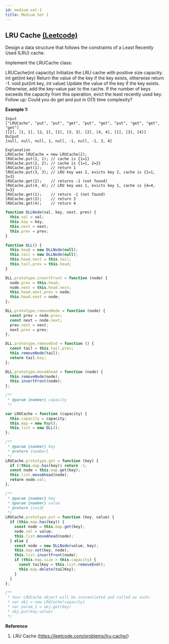 ```yaml
---
id: medium-set-1
title: Medium Set 1
---
```


## LRU Cache [(Leetcode)](https://leetcode.com/problems/lru-cache/)

Design a data structure that follows the constraints of a Least Recently Used (LRU) cache.

Implement the LRUCache class:

LRUCache(int capacity) Initialize the LRU cache with positive size capacity.
int get(int key) Return the value of the key if the key exists, otherwise return -1.
void put(int key, int value) Update the value of the key if the key exists. Otherwise, add the key-value pair to the cache. If the number of keys exceeds the capacity from this operation, evict the least recently used key.
Follow up:
Could you do get and put in O(1) time complexity?

**Example 1:**

```
Input
["LRUCache", "put", "put", "get", "put", "get", "put", "get", "get", "get"]
[[2], [1, 1], [2, 2], [1], [3, 3], [2], [4, 4], [1], [3], [4]]
Output
[null, null, null, 1, null, -1, null, -1, 3, 4]

Explanation
LRUCache lRUCache = new LRUCache(2);
lRUCache.put(1, 1); // cache is {1=1}
lRUCache.put(2, 2); // cache is {1=1, 2=2}
lRUCache.get(1);    // return 1
lRUCache.put(3, 3); // LRU key was 2, evicts key 2, cache is {1=1, 3=3}
lRUCache.get(2);    // returns -1 (not found)
lRUCache.put(4, 4); // LRU key was 1, evicts key 1, cache is {4=4, 3=3}
lRUCache.get(1);    // return -1 (not found)
lRUCache.get(3);    // return 3
lRUCache.get(4);    // return 4
```

```javascript
function DLLNode(val, key, next, prev) {
  this.val = val;
  this.key = key;
  this.next = next;
  this.prev = prev;
}

function DLL() {
  this.head = new DLLNode(null);
  this.tail = new DLLNode(null);
  this.head.next = this.tail;
  this.tail.prev = this.head;
}

DLL.prototype.insertFront = function (node) {
  node.prev = this.head;
  node.next = this.head.next;
  this.head.next.prev = node;
  this.head.next = node;
};

DLL.prototype.removeNode = function (node) {
  const prev = node.prev;
  const next = node.next;
  prev.next = next;
  next.prev = prev;
};

DLL.prototype.removeEnd = function () {
  const tail = this.tail.prev;
  this.removeNode(tail);
  return tail.key;
};

DLL.prototype.moveAhead = function (node) {
  this.removeNode(node);
  this.insertFront(node);
};

/**
 * @param {number} capacity
 */

var LRUCache = function (capacity) {
  this.capacity = capacity;
  this.map = new Map();
  this.list = new DLL();
};

/**
 * @param {number} key
 * @return {number}
 */
LRUCache.prototype.get = function (key) {
  if (!this.map.has(key)) return -1;
  const node = this.map.get(key);
  this.list.moveAhead(node);
  return node.val;
};

/**
 * @param {number} key
 * @param {number} value
 * @return {void}
 */
LRUCache.prototype.put = function (key, value) {
  if (this.map.has(key)) {
    const node = this.map.get(key);
    node.val = value;
    this.list.moveAhead(node);
  } else {
    const node = new DLLNode(value, key);
    this.map.set(key, node);
    this.list.insertFront(node);
    if (this.map.size > this.capacity) {
      const tailKey = this.list.removeEnd();
      this.map.delete(tailKey);
    }
  }
};

/**
 * Your LRUCache object will be instantiated and called as such:
 * var obj = new LRUCache(capacity)
 * var param_1 = obj.get(key)
 * obj.put(key,value)
 */
```

**Reference**

1. LRU Cache (https://leetcode.com/problems/lru-cache/)
